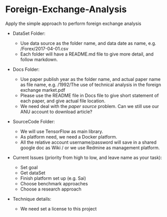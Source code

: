 # Foreign-Exchange-Analysis
Apply the simple approach to perform foreign exchange analysis

* DataSet Folder:
	+ Use data source as the folder name, and data date as name, e.g. /Forex/2017-04-01.csv
	+ Each folder will have a README.md file to give more detail, and follow markdown.

* Docs Folder:
	+ Use paper publish year as the folder name, and actual paper name as file name, e.g. /1992/The use of technical analysis in the foreign exchange market.pdf
	+ Please use the README file in Docs file to give short statement of each paper, and give actual file location.
	+ We need deal with the *paper source* problem. Can we still use our ANU account to download article? 

* SourceCode Folder:
	+ We will use TensorFlow as main library.
	+ As platform need, we need a Docker platform.
	+ All the relative account username/password will save in a shared google doc as Wiki / or we use Redmine as management platform.

* Current Issues (priority from high to low, and leave name as your task):
	+ Set goal
	+ Get dataSet
	+ Finish platform set up (e.g. Sai)
	+ Choose benchmark approaches
	+ Choose a research approach

* Technique details:
	+ We need set a license to this project